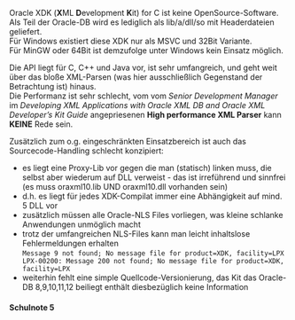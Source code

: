 Oracle XDK (**X**ML **D**evelopment **K**it) for C ist keine OpenSource-Software.  
Als Teil der Oracle-DB wird es lediglich als lib/a/dll/so mit Headerdateien geliefert.  
Für Windows existiert diese XDK nur als MSVC und 32Bit Variante.  
Für MinGW oder 64Bit ist demzufolge unter Windows kein Einsatz möglich.  

Die API liegt für C, C++ und Java vor, ist sehr umfangreich, und geht weit über das bloße XML-Parsen (was hier ausschließlich Gegenstand der Betrachtung ist) hinaus.  
Die Performanz ist sehr schlecht, vom vom *Senior Development Manager* im *Developing XML Applications with Oracle XML DB and Oracle
XML Developer’s Kit Guide* angepriesenen **High performance XML Parser** kann **KEINE** Rede sein.  

Zusätzlich zum o.g. eingeschränkten Einsatzbereich ist auch das Sourcecode-Handling schlecht konzipiert:  
* es liegt eine Proxy-Lib vor gegen die man (statisch) linken muss, die selbst aber wiederum auf DLL verweist - das ist irreführend und sinnfrei (es muss oraxml10.lib UND oraxml10.dll vorhanden sein)
* d.h. es liegt für jedes XDK-Compilat immer eine Abhängigkeit auf mind. 5 DLL vor
* zusätzlich müssen alle Oracle-NLS Files vorliegen, was kleine schlanke Anwendungen unmöglich macht
* trotz der umfangreichen NLS-Files kann man leicht inhaltslose Fehlermeldungen erhalten  
`Message 9 not found; No message file for product=XDK, facility=LPX
LPX-00200: Message 200 not found; No message file for product=XDK, facility=LPX`
* weiterhin fehlt eine simple Quellcode-Versionierung, das Kit das Oracle-DB 8,9,10,11,12 beiliegt enthält diesbezüglich keine Information

#### Schulnote 5
